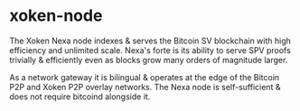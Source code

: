 # xoken-node
The Xoken Nexa node indexes & serves the Bitcoin SV blockchain with high efficiency and unlimited scale. Nexa's forte is its ability to serve SPV proofs trivially & efficiently even as blocks grow many orders of magnitude larger.

As a network gateway it is bilingual & operates at the edge of the Bitcoin P2P and Xoken P2P overlay networks. The Nexa node is self-sufficient & does not require bitcoind alongside it.

